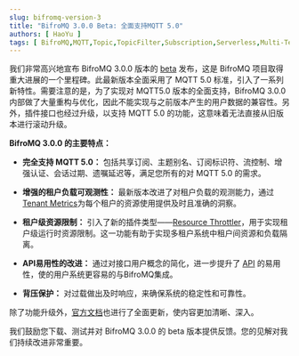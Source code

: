 ```yaml
---
slug: bifromq-version-3
title: "BifroMQ 3.0.0 Beta: 全面支持MQTT 5.0"
authors: [ HaoYu ]
tags: [ BifroMQ,MQTT,Topic,TopicFilter,Subscription,Serverless,Multi-Tenant ]
---
```


我们非常高兴地宣布 BifroMQ 3.0.0 版本的 [beta](https://github.com/bifromqio/bifromq/releases/tag/v3.0.0-beta.1) 发布，这是 BifroMQ 项目取得重大进展的一个里程碑。此最新版本全面采用了 MQTT 5.0 标准，引入了一系列新特性。需要注意的是，为了实现对 MQTT5.0 版本的全面支持，BifroMQ
3.0.0内部做了大量重构与优化，因此不能实现与之前版本产生的用户数据的兼容性。另外，插件接口也经过升级，以支持 MQTT 5.0 的功能，这意味着无法直接从旧版本进行滚动升级。

**BifroMQ 3.0.0 的主要特点：**

- **完全支持 MQTT 5.0：** 包括共享订阅、主题别名、订阅标识符、流控制、增强认证、会话过期、遗嘱延迟等，满足您所有的对 MQTT 5.0 的需求。

- **增强的租户负载可观测性：** 最新版本改进了对租户负载的观测能力，通过[Tenant Metrics](/zh-Hans/docs/plugin/resource_throttler/)为每个租户的资源使用提供及时且准确的洞察。

- **租户级资源限制：** 引入了新的插件类型——[Resource Throttler](/zh-Hans/docs/plugin/resource_throttler/)，用于实现租户级运行时资源限制。这一功能有助于实现多租户系统中租户间资源和负载隔离。

- **API易用性的改进：** 通过对接口用户概念的简化，进一步提升了 [API](/zh-Hans/docs/user_guide/api/intro/) 的易用性，使的用户系统更容易的与BifroMQ集成。

- **背压保护：** 对过载做出及时响应，来确保系统的稳定性和可靠性。

除了功能升级外，[官方文档](/docs/get_started/intro/)也进行了全面更新，使内容更加清晰、深入。

我们鼓励您下载、测试并对 BifroMQ 3.0.0 的 beta 版本提供反馈。您的见解对我们持续改进非常重要。

